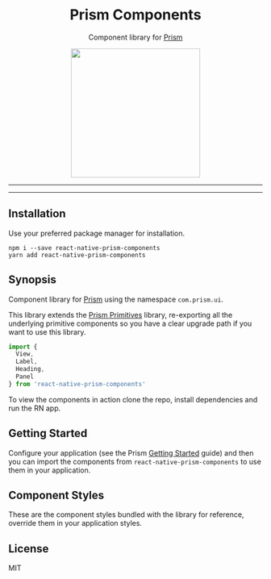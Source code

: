 <h1 align="center">Prism Components</h1>
<p align="center">Component library for <a href="https://github.com/tmpfs/prism"title="Prism">Prism</a></p>
<p align="center">
  <img width="256" height="256" src="https://raw.githubusercontent.com/tmpfs/prism/master/prism.png" />
</p>

***
<!-- @toc -->
***

## Installation

Use your preferred package manager for installation.

```
npm i --save react-native-prism-components
yarn add react-native-prism-components
```

## Synopsis

Component library for [Prism][] using the namespace `com.prism.ui`.

This library extends the [Prism Primitives][] library, re-exporting all the underlying primitive components so you have a clear upgrade path if you want to use this library.

```javascript
import {
  View,
  Label,
  Heading,
  Panel
} from 'react-native-prism-components'
```

To view the components in action clone the repo, install dependencies and run the RN app.

## Getting Started

Configure your application (see the Prism [Getting Started][] guide) and then you can import the components from `react-native-prism-components` to use them in your application.

## Component Styles

These are the component styles bundled with the library for reference, override them in your application styles.

<? @source {javascript} ../src/theme.js ?>

## License

MIT

[Prism]: https://github.com/tmpfs/prism
[Prism Primitives]: https://github.com/tmpfs/prism#properties
[Getting Started]: https://github.com/tmpfs/prism#getting-started
